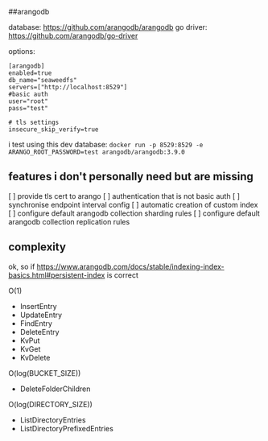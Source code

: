 ##arangodb

database: https://github.com/arangodb/arangodb
go driver: https://github.com/arangodb/go-driver

options:

```
[arangodb]
enabled=true
db_name="seaweedfs"
servers=["http://localhost:8529"]
#basic auth
user="root"
pass="test"

# tls settings
insecure_skip_verify=true
```

i test using this dev database:
`docker run -p 8529:8529 -e ARANGO_ROOT_PASSWORD=test arangodb/arangodb:3.9.0`


## features i don't personally need but are missing
 [ ] provide tls cert to arango
 [ ] authentication that is not basic auth
 [ ] synchronise endpoint interval config
 [ ] automatic creation of custom index
 [ ] configure default arangodb collection sharding rules
 [ ] configure default arangodb collection replication rules


## complexity

ok, so if https://www.arangodb.com/docs/stable/indexing-index-basics.html#persistent-index is correct

O(1)
- InsertEntry
- UpdateEntry
- FindEntry
- DeleteEntry
- KvPut
- KvGet
- KvDelete

O(log(BUCKET_SIZE))
- DeleteFolderChildren

O(log(DIRECTORY_SIZE))
- ListDirectoryEntries
- ListDirectoryPrefixedEntries
